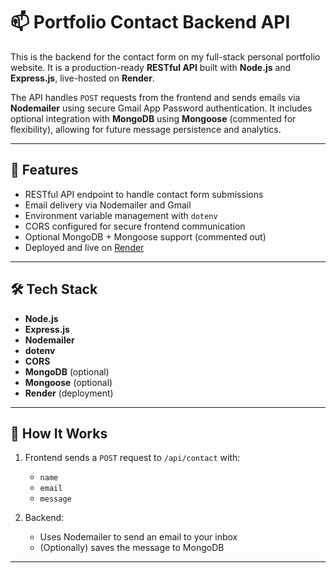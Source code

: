 # 📫 Portfolio Contact Backend API

This is the backend for the contact form on my full-stack personal portfolio website. It is a production-ready **RESTful API** built with **Node.js** and **Express.js**, live-hosted on **Render**.

The API handles `POST` requests from the frontend and sends emails via **Nodemailer** using secure Gmail App Password authentication. It includes optional integration with **MongoDB** using **Mongoose** (commented for flexibility), allowing for future message persistence and analytics.

---

## 🚀 Features

- RESTful API endpoint to handle contact form submissions
- Email delivery via Nodemailer and Gmail
- Environment variable management with `dotenv`
- CORS configured for secure frontend communication
- Optional MongoDB + Mongoose support (commented out)
- Deployed and live on [Render](https://render.com/)

---

## 🛠️ Tech Stack

- **Node.js**
- **Express.js**
- **Nodemailer**
- **dotenv**
- **CORS**
- **MongoDB** (optional)
- **Mongoose** (optional)
- **Render** (deployment)

---

## 📩 How It Works

1. Frontend sends a `POST` request to `/api/contact` with:
   - `name`
   - `email`
   - `message`

2. Backend:
   - Uses Nodemailer to send an email to your inbox
   - (Optionally) saves the message to MongoDB

---


